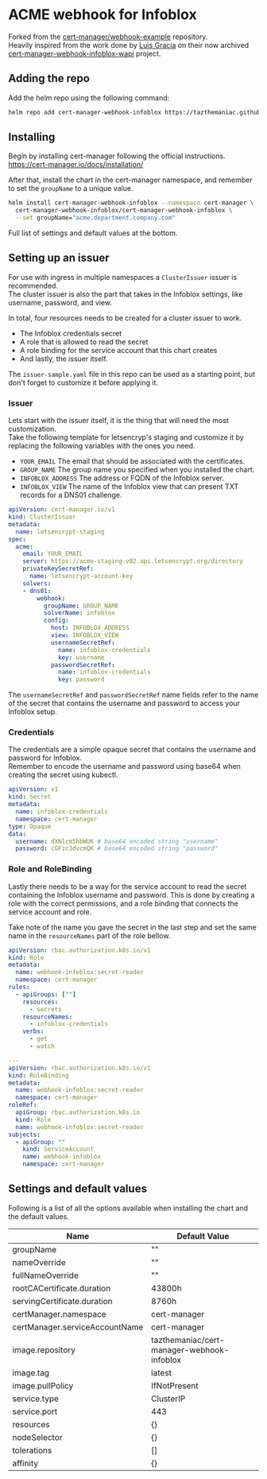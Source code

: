 # ACME webhook for Infoblox

Forked from the [cert-manager/webhook-example](https://github.com/cert-manager/webhook-example) repository.  
Heavily inspired from the work done by [Luis Gracia](https://github.com/luisico) on their now archived  [cert-manager-webhook-infoblox-wapi](https://github.com/luisico/cert-manager-webhook-infoblox-wapi) project.

## Adding the repo

Add the helm repo using the following command:

```bash
helm repo add cert-manager-webhook-infoblox https://tazthemaniac.github.io/cert-manager-webhook-infoblox/
```

## Installing

Begin by installing cert-manager following the official instructions.  
<https://cert-manager.io/docs/installation/>

After that, install the chart in the cert-manager namespace, and remember to set the `groupName` to a unique value.

```bash
helm install cert-manager-webhook-infoblox --namespace cert-manager \
  cert-manager-webhook-infoblox/cert-manager-webhook-infoblox \
  --set groupName="acme.department.company.com"
```

Full list of settings and default values at the bottom.

## Setting up an issuer

For use with ingress in multiple namespaces a `ClusterIssuer` issuer is recommended.  
The cluster issuer is also the part that takes in the Infoblox settings, like username, password, and view.

In total, four resources needs to be created for a cluster issuer to work.

* The Infoblox credentials secret
* A role that is allowed to read the secret
* A role binding for the service account that this chart creates
* And lastly, the issuer itself.

The `issuer-sample.yaml` file in this repo can be used as a starting point, but don't forget to customize it before applying it.

### Issuer

Lets start with the issuer itself, it is the thing that will need the most customization.  
Take the following template for letsencryp's staging and customize it by replacing the following variables with the ones you need.

* `YOUR_EMAIL` The email that should be associated with the certificates.
* `GROUP_NAME` The group name you specified when you installed the chart.
* `INFOBLOX_ADDRESS` The address or FQDN of the Infoblox server.
* `INFOBLOX_VIEW` The name of the Infoblox view that can present TXT records for a DNS01 challenge.

```yaml
apiVersion: cert-manager.io/v1
kind: ClusterIssuer
metadata:
  name: letsencrypt-staging
spec:
  acme:
    email: YOUR_EMAIL
    server: https://acme-staging-v02.api.letsencrypt.org/directory
    privateKeySecretRef:
      name: letsencrypt-account-key
    solvers:
    - dns01:
        webhook:
          groupName: GROUP_NAME
          solverName: infoblox
          config:
            host: INFOBLOX_ADDRESS
            view: INFOBLOX_VIEW
            usernameSecretRef:
              name: infoblox-credentials
              key: username
            passwordSecretRef:
              name: infoblox-credentials
              key: password
```

The `usernameSecretRef` and `passwordSecretRef` name fields refer to the name of the secret that contains the username and password to access your Infoblox setup.

### Credentials

The credentials are a simple opaque secret that contains the username and password for Infoblox.  
Remember to encode the username and password using base64 when creating the secret using kubectl.

```yaml
apiVersion: v1
kind: Secret
metadata:
  name: infoblox-credentials
  namespace: cert-manager
type: Opaque
data:
  username: dXNlcm5hbWUK # base64 encoded string "username"
  password: cGFzc3dvcmQK # base64 encoded string "password"
```

### Role and RoleBinding

Lastly there needs to be a way for the service account to read the secret containing the Infoblox username and password. This is done by creating a role with the correct permissions, and a role binding that connects the service account and role.

Take note of the name you gave the secret in the last step and set the same name in the `resourceNames` part of the role bellow.

```yaml
apiVersion: rbac.authorization.k8s.io/v1
kind: Role
metadata:
  name: webhook-infoblox:secret-reader
  namespace: cert-manager
rules:
  - apiGroups: [""]
    resources:
      - secrets
    resourceNames:
      - infoblox-credentials
    verbs:
      - get
      - watch

---
apiVersion: rbac.authorization.k8s.io/v1
kind: RoleBinding
metadata:
  name: webhook-infoblox:secret-reader
  namespace: cert-manager
roleRef:
  apiGroup: rbac.authorization.k8s.io
  kind: Role
  name: webhook-infoblox:secret-reader
subjects:
  - apiGroup: ""
    kind: ServiceAccount
    name: webhook-infoblox
    namespace: cert-manager
```

## Settings and default values

Following is a list of all the options available when installing the chart and the default values.

| Name                           | Default Value                              |
| ------------------------------ | ------------------------------------------ |
| groupName                      | ""                                         |
| nameOverride                   | ""                                         |
| fullNameOverride               | ""                                         |
| rootCACertificate.duration     | 43800h                                     |
| servingCertificate.duration    | 8760h                                      |
| certManager.namespace          | cert-manager                               |
| certManager.serviceAccountName | cert-manager                               |
| image.repository               | tazthemaniac/cert-manager-webhook-infoblox |
| image.tag                      | latest                                     |
| image.pullPolicy               | IfNotPresent                               |
| service.type                   | ClusterIP                                  |
| service.port                   | 443                                        |
| resources                      | {}                                         |
| nodeSelector                   | {}                                         |
| tolerations                    | []                                         |
| affinity                       | {}                                         |
